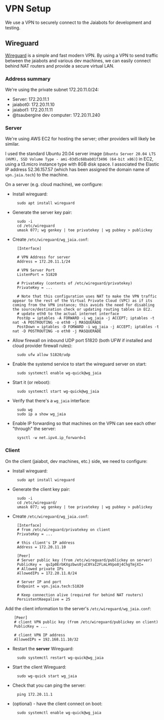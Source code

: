 # VPN Setup

We use a VPN to securely connect to the Jaiabots for development and testing.

## Wireguard

[Wireguard](https://www.wireguard.com/) is a simple and fast modern VPN. By using a VPN to send traffic between the jaiabots and various dev machines, we can easily connect behind NAT routers and provide a secure virtual LAN.

### Address summary

We're using the private subnet 172.20.11.0/24:

- Server: 172.20.11.1
- jaiabot0: 172.20.11.10
- jaiabot1: 172.20.11.11
- @tsaubergine dev computer: 172.20.11.240

### Server

We're using AWS EC2 for hosting the server; other providers will likely be similar.

I used the standard Ubuntu 20.04 server image (`Ubuntu Server 20.04 LTS (HVM), SSD Volume Type - ami-03d5c68bab01f3496 (64-bit x86)`) in EC2, using a t3.micro instance type with 8GB disk space. I associated the Elastic IP address 52.36.157.57 (which has been assigned the domain name of `vpn.jaia.tech`) to the machine.

On a server (e.g. cloud machine), we configure:

- Install wireguard:

        sudo apt install wireguard
        
- Generate the server key pair:

        sudo -i
        cd /etc/wireguard
        umask 077; wg genkey | tee privatekey | wg pubkey > publickey

- Create `/etc/wireguard/wg_jaia.conf`:

        [Interface]
        
        # VPN Address for server
        Address = 172.20.11.1/24
        
        # VPN Server Port
        ListenPort = 51820
        
        # PrivateKey (contents of /etc/wireguard/privatekey)
        PrivateKey = ...
        
        # Note that this configuration uses NAT to make the VPN traffic appear to the rest of the Virtual Private Cloud (VPC) as if its coming from the VPN instance; this avoids the need for disabling the source/destination check or updating routing tables in EC2.
        # update eth0 to the actual internet interface
        PostUp = iptables -A FORWARD -i wg_jaia -j ACCEPT; iptables -t nat -A POSTROUTING -o eth0 -j MASQUERADE
        PostDown = iptables -D FORWARD -i wg_jaia -j ACCEPT; iptables -t nat -D POSTROUTING -o eth0 -j MASQUERADE


- Allow firewall on inbound UDP port 51820 (both UFW if installed and cloud provider firewall rules):

        sudo ufw allow 51820/udp

- Enable the systemd service to start the wireguard server on start:

        sudo systemctl enable wg-quick@wg_jaia

- Start it (or reboot):

        sudo systemctl start wg-quick@wg_jaia

- Verify that there's a `wg_jaia` interface:

        sudo wg
        sudo ip a show wg_jaia

- Enable IP forwarding so that machines on the VPN can see each other "through" the server:

        sysctl -w net.ipv4.ip_forward=1

### Client

On the client (jaiabot, dev machines, etc.) side, we need to configure:

- Install wireguard:

        sudo apt install wireguard

- Generate the client key pair:

        sudo -i
        cd /etc/wireguard/
        umask 077; wg genkey | tee privatekey | wg pubkey > publickey

- Create `/etc/wireguard/wg_jaia.conf`:

        [Interface]
        # from /etc/wireguard/privatekey on client
        PrivateKey = ...
        
        # this client's IP address
        Address = 172.20.11.10
        
        [Peer]
        # Server public key (from /etc/wireguard/publickey on server)
        PublicKey =  quIp0ErbKXgzbws0juC0YaI2FLmLHVpo8j4ChgTmjXI=
        # Allowed private IPs
        AllowedIPs = 172.20.11.0/24
        
        # Server IP and port
        Endpoint = vpn.jaia.tech:51820
        
        # Keep connection alive (required for behind NAT routers)
        PersistentKeepalive = 25

Add the client information to the server's `/etc/wireguard/wg_jaia.conf`:

        [Peer]
        # client VPN public key (from /etc/wireguard/publickey on client)
        PublicKey = ...
        
        # client VPN IP address
        AllowedIPs = 192.168.11.10/32

- Restart the **server** Wireguard:

        sudo systemctl restart wg-quick@wg_jaia

- Start the client Wireguard:

        sudo wg-quick start wg_jaia

- Check that you can ping the server:

        ping 172.20.11.1

- (optional) - have the client connect on boot:

        sudo systemctl enable wg-quick@wg_jaia
